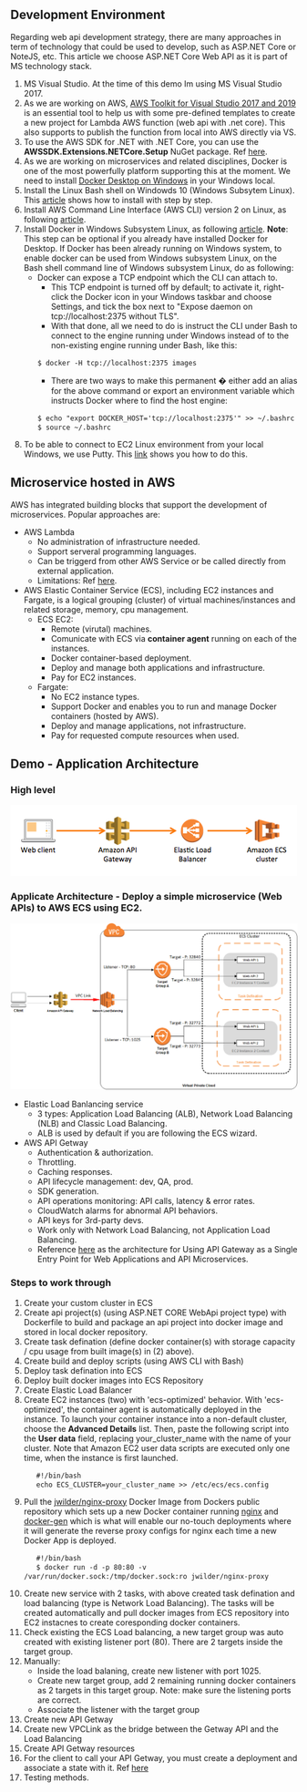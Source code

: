 ## Development Environment
Regarding web api development strategy, there are many approaches in term of technology that could be used to develop, such as ASP.NET Core or NoteJS, etc. This article we choose ASP.NET Core Web API as it is part of MS technology stack.
1. MS Visual Studio. At the time of this demo Im using MS Visual Studio 2017.
1. As we are working on AWS, [AWS Toolkit for Visual Studio 2017 and 2019](https://marketplace.visualstudio.com/items?itemName=AmazonWebServices.AWSToolkitforVisualStudio2017) is an essential tool to help us with some pre-defined templates to create a new project for Lambda AWS function (web api with .net core). This also supports to publish the function from local into AWS directly via VS.
1. To use the AWS SDK for .NET with .NET Core, you can use the **AWSSDK.Extensions.NETCore.Setup** NuGet package. Ref [here](https://docs.aws.amazon.com/sdk-for-net/v3/developer-guide/net-dg-config-netcore.html).
1. As we are working on microservices and related disciplines, Docker is one of the most powerfully platform supporting this at the moment. We need to install [Docker Desktop on Windows](https://docs.docker.com/docker-for-windows/install/) in your Windows local.
1. Install the Linux Bash shell on Windowds 10 (Windows Subsytem Linux). This [article](https://www.howtogeek.com/249966/how-to-install-and-use-the-linux-bash-shell-on-windows-10/) shows how to install with step by step.
1. Install AWS Command Line Interface (AWS CLI) version 2 on Linux, as following [article](https://docs.aws.amazon.com/cli/latest/userguide/install-cliv2-linux.html).
1. Install Docker in Windows Subsystem Linux, as following [article](https://medium.com/faun/docker-running-seamlessly-in-windows-subsystem-linux-6ef8412377aa).
   <b>Note</b>: This step can be optional if you already have installed Docker for Desktop.
   If Docker has been already running on Windows system, to enable docker can be used from Windows subsystem Linux, on the Bash shell command line of Windows subsystem Linux, do as following:
    - Docker can expose a TCP endpoint which the CLI can attach to.
         - This TCP endpoint is turned off by default; to activate it, right-click the Docker icon in your Windows taskbar and choose Settings, and tick the box next to "Expose daemon on tcp://localhost:2375 without TLS".
         - With that done, all we need to do is instruct the CLI under Bash to connect to the engine running under Windows instead of to the non-existing engine running under Bash, like this:
         ```Shell
         $ docker -H tcp://localhost:2375 images
         ```
         - There are two ways to make this permanent � either add an alias for the above command or export an environment variable which instructs Docker where to find the host engine:
         ```Shell
         $ echo "export DOCKER_HOST='tcp://localhost:2375'" >> ~/.bashrc
         $ source ~/.bashrc
         ```    
1. To be able to connect to EC2 Linux environment from your local Windows, we use Putty. This [link](https://docs.aws.amazon.com/AWSEC2/latest/UserGuide/putty.html) shows you how to do this.

## Microservice hosted in AWS
AWS has integrated building blocks that support the development of microservices.
Popular approaches are:
- AWS Lambda
   - No administration of infrastructure needed.
   - Support serveral programming languages.
   - Can be triggerd from other AWS Service or be called directly from external application.
   - Limitations: Ref [here](https://docs.aws.amazon.com/lambda/latest/dg/gettingstarted-limits.html).
- AWS Elastic Container Service (ECS), including EC2 instances and Fargate, is a logical grouping (cluster) of virtual machines/instances and related storage, memory, cpu management.
   - ECS EC2:
      - Remote (virutal) machines.
      - Comunicate with ECS via **container agent** running on each of the instances.
      - Docker container-based deployment.
      - Deploy and manage both applications and infrastructure.
      - Pay for EC2 instances.
   - Fargate:
      - No EC2 instance types.
      - Support Docker and enables you to run and manage Docker containers (hosted by AWS).
      - Deploy and manage applications, not infrastructure.
      - Pay for requested compute resources when used.
## Demo - Application Architecture
### High level

![A screenshot of the High level Application Architecture ](/images/APIGetway-ECS.png)

### Applicate Architecture - Deploy a simple microservice (Web APIs) to AWS ECS using EC2.

![A screenshot of the High level Application Architecture ](/images/Demo-AppInfrastructure.png)

- Elastic Load Banlancing service
   - 3 types: Application Load Balancing (ALB), Network Load Balancing (NLB) and Classic Load Balancing.
   - ALB is used by default if you are following the ECS wizard.
- AWS API Getway
   - Authentication & authorization.
   - Throttling.
   - Caching responses.
   - API lifecycle management: dev, QA, prod.
   - SDK generation.
   - API operations monitoring: API calls, latency & error rates.
   - CloudWatch alarms for abnormal API behaviors.
   - API keys for 3rd-party devs.
   - Work only with Network Load Balancing, not Application Load Balancing.
   - Reference [here](https://aws.amazon.com/blogs/architecture/using-api-gateway-as-a-single-entry-point-for-web-applications-and-api-microservices/) as the architecture for Using API Gateway as a Single Entry Point for Web Applications and API Microservices.

### Steps to work through
   1. Create your custom cluster in ECS
   1. Create api project(s) (using ASP.NET CORE WebApi project type) with Dockerfile to build and package an api project into docker image and stored in local docker repository.
   1. Create task defination (define docker container(s) with storage capacity / cpu usage from built image(s) in (2) above).
   1. Create build and deploy scripts (using AWS CLI with Bash)
   1. Deploy task defination into ECS
   1. Deploy built docker images into ECS Repository
   1. Create Elastic Load Balancer
   1. Create EC2 instances (two) with 'ecs-optimized' behavior. With 'ecs-optimized', the container agent is automatically deployed in the instance. To launch your container instance into a non-default cluster, choose the **Advanced Details** list. Then, paste the following script into the **User data** field, replacing your_cluster_name with the name of your cluster. Note that Amazon EC2 user data scripts are executed only one time, when the instance is first launched.
      ```Shell
         #!/bin/bash
         echo ECS_CLUSTER=your_cluster_name >> /etc/ecs/ecs.config
      ```
   1. Pull the [jwilder/nginx-proxy](https://hub.docker.com/r/jwilder/nginx-proxy/) Docker Image from Dockers public repository which sets up a new Docker container running [nginx](https://nginx.org/en/) and [docker-gen](https://github.com/jwilder/docker-gen) which is what will enable our no-touch deployments where it will generate the reverse proxy configs for nginx each time a new Docker App is deployed.
      ```Shell
         #!/bin/bash
         $ docker run -d -p 80:80 -v /var/run/docker.sock:/tmp/docker.sock:ro jwilder/nginx-proxy
      ```
   1. Create new service with 2 tasks, with above created task defination and load balancing (type is Network Load Balancing). 
      The tasks will be created automatically and pull docker images from ECS repository into EC2 instacnes to create coresponding docker containers.
   1. Check existing the ECS Load balancing, a new target group was auto created with existing listener port (80). There are 2 targets inside the target group.
   1. Manually: 
      - Inside the load balaning, create new listener with port 1025.
      - Create new target group, add 2 remaining running docker containers as 2 targets in this target group. Note: make sure the listening ports are correct.
	   - Associate the listener with the target group
   1. Create new API Getway
   1. Create new VPCLink as the bridge between the Getway API and the Load Balancing
   1. Create API Getway resources
   1. For the client to call your API Getway, you must create a deployment and associate a state with it. Ref [here](https://docs.aws.amazon.com/apigateway/latest/developerguide/how-to-deploy-api-with-console.html)
   1. Testing methods.
